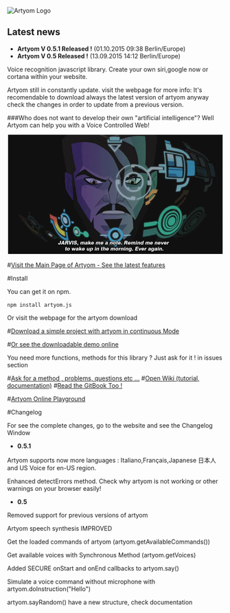 ![Artyom Logo](https://raw.githubusercontent.com/sdkcarlos/artyom.js/master/src/images/artyomjs-logo.png)

## Latest news


- **Artyom V 0.5.1 Released !** (01.10.2015 09:38 Berlin/Europe)
- **Artyom V 0.5 Released !** (13.09.2015 14:12 Berlin/Europe)

Voice recognition javascript library. Create your own siri,google now or cortana within your website.

Artyom still in constantly update.
visit the webpage for more info:
It's recomendable to download always the latest version of artyom anyway check the changes in order to update from a previous version.

###Who does not want to develop their own "artificial intelligence"? Well Artyom can help you with a Voice Controlled Web!

<p align="center">
  <img src="https://raw.githubusercontent.com/sdkcarlos/sdkcarlos.github.io/d46abc3b00c548fec3439282f89a7516b005c178/sites/artyom-resources/images/artyom-ironman.gif" alt="Artyom example use"/>
</p>
 
#[Visit the Main Page of Artyom - See the latest features](http://sdkcarlos.github.io/sites/artyom.html)

#Install
 
You can get it on npm.

```shell
npm install artyom.js
```
Or visit the webpage for the artyom download



#[Download a simple project with artyom in continuous Mode](https://github.com/sdkcarlos/sdkcarlos.github.io/raw/master/demo-sites/artyom-continuous-demo.zip)


#[Or see the downloadable demo online](https://sdkcarlos.github.io/demo-sites/artyom-demo-continuous.html)

You need more functions, methods for this library ? Just ask for it ! in issues section


#[Ask for a method , problems, questions etc ...](https://github.com/sdkcarlos/artyom.js/issues)
#[Open Wiki (tutorial, documentation)](https://github.com/sdkcarlos/artyom.js/wiki)
#[Read the GitBook Too !](https://sdkcarlos.gitbooks.io/artyom/content/index.html)



#[Artyom Online Playground](https://sdkcarlos.github.io/sites/artyomplayground.html)


#Changelog

For see the complete changes, go to the website and see the Changelog Window

- **0.5.1**

Artyom supports now more languages : Italiano,Français,Japanese 日本人 and US Voice for en-US region.

Enhanced detectErrors method. Check why artyom is not working or other warnings on your browser easily!

- **0.5**

Removed support for previous versions of artyom

Artyom speech synthesis IMPROVED

Get the loaded commands of artyom (artyom.getAvailableCommands())

Get available voices with Synchronous Method (artyom.getVoices)

Added SECURE onStart and onEnd callbacks to artyom.say()

Simulate a voice command without microphone with artyom.doInstruction("Hello")

artyom.sayRandom() have a new structure, check documentation
